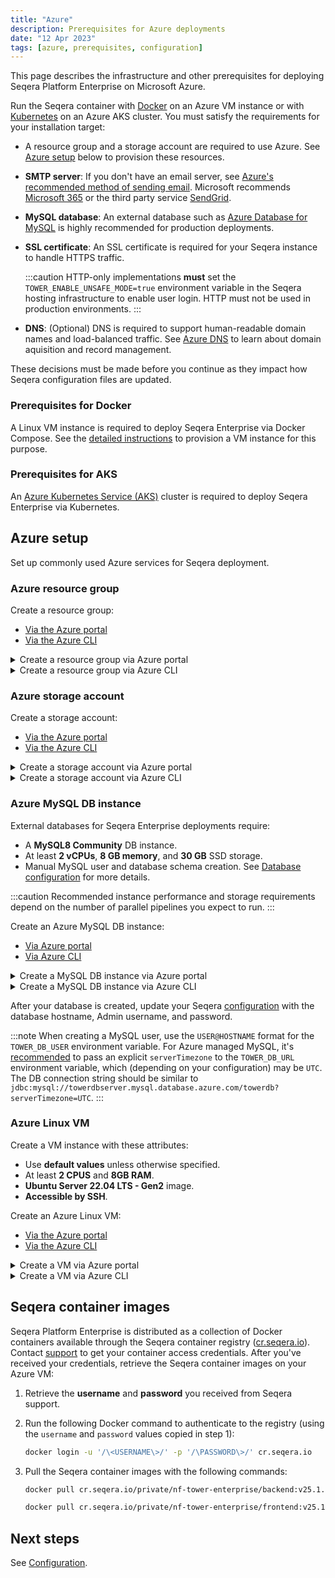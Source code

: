 ```yaml
---
title: "Azure"
description: Prerequisites for Azure deployments
date: "12 Apr 2023"
tags: [azure, prerequisites, configuration]
---
```


This page describes the infrastructure and other prerequisites for deploying Seqera Platform Enterprise on Microsoft Azure.

Run the Seqera container with [Docker](../docker-compose) on an Azure VM instance or with [Kubernetes](../kubernetes) on an Azure AKS cluster. You must satisfy the requirements for your installation target:

- A resource group and a storage account are required to use Azure. See [Azure setup](#azure-setup) below to provision these resources.
- **SMTP server**: If you don't have an email server, see [Azure's recommended method of sending email][azure-sendmail]. Microsoft recommends [Microsoft 365][msft-365] or the third party service [SendGrid][sendgrid].
- **MySQL database**: An external database such as [Azure Database for MySQL][azure-db-create-portal] is highly recommended for production deployments.
- **SSL certificate**: An SSL certificate is required for your Seqera instance to handle HTTPS traffic.

  :::caution
  HTTP-only implementations **must** set the `TOWER_ENABLE_UNSAFE_MODE=true` environment variable in the Seqera hosting infrastructure to enable user login. HTTP must not be used in production environments.
  :::

- **DNS**: (Optional) DNS is required to support human-readable domain names and load-balanced traffic. See [Azure DNS][azure-dns] to learn about domain aquisition and record management.

These decisions must be made before you continue as they impact how Seqera configuration files are updated.

### Prerequisites for Docker

A Linux VM instance is required to deploy Seqera Enterprise via Docker Compose. See the [detailed instructions](#azure-setup) to provision a VM instance for this purpose.

### Prerequisites for AKS

An [Azure Kubernetes Service (AKS)][aks-walkthrough] cluster is required to deploy Seqera Enterprise via Kubernetes.

## Azure setup

Set up commonly used Azure services for Seqera deployment.

### Azure resource group

Create a resource group:

- [Via the Azure portal][azure-rg-portal]
- [Via the Azure CLI][azure-rg-cli]

<details>
  <summary>Create a resource group via Azure portal</summary>

1. Sign in to the [Azure portal](https://portal.azure.com).
1. Select **Resource groups**.
1. Select **Add**.
1. Enter the following values:
   - **Subscription**: Select your Azure subscription.
   - **Resource group**: Enter a new resource group name (such as `towerrg`).
   - **Region**: Select the region where your assets will exist (such as `East US`).
1. Select **Review and Create**.
1. Select **Create**.

</details>
<details>
  <summary>Create a resource group via Azure CLI</summary>

Run the `az group create` command:

```bash
az group create --name $MY_RESOURCE_GROUP_NAME --location $REGION
```

</details>

### Azure storage account

Create a storage account:

- [Via the Azure portal][azure-storage-portal]
- [Via the Azure CLI][azure-storage-cli]

<details>
  <summary>Create a storage account via Azure portal</summary>

1. Sign in to the [Azure portal](https://portal.azure.com).
1. Select **Storage accounts**.
1. Select **Create**.
1. Enter the following values:
   - **Subscription**: Select your Azure subscription.
   - **Resource group**: Enter your resource group name.
   - **Storage account name**: Enter a new storage account name (such as `towerstorage`).
   - **Region**: Select the region where your Resource Group exists (such as `East US`).
   - **Performance**: Select `Standard`.
   - **Redundancy**: Select `Geo-redundant storage (GRS)`.
1. Select **Review + create**. The default values are used in the other tabs. See [Create a storage account][azure-storage-portal] for further details on each setting.
1. Select **Create**.

</details>
<details>
  <summary>Create a storage account via Azure CLI</summary>

Run the `az storage account create` command:

```bash
az storage account create -n towerstorage -g towerrg -l eastus --sku Standard_GRS
```

</details>

### Azure MySQL DB instance

External databases for Seqera Enterprise deployments require:

- A **MySQL8 Community** DB instance.
- At least **2 vCPUs**, **8 GB memory**, and **30 GB** SSD storage.
- Manual MySQL user and database schema creation. See [Database configuration](../configuration/overview#seqera-and-redis-databases) for more details.

:::caution
Recommended instance performance and storage requirements depend on the number of parallel pipelines you expect to run.
:::

Create an Azure MySQL DB instance:

- [Via Azure portal][azure-db-create-portal]
- [Via Azure CLI][azure-db-create-cli]

<details>
  <summary>Create a MySQL DB instance via Azure portal</summary>

1. In the Azure portal, search for and select **Azure Database for MySQL servers**.
1. Select **Create**.
1. On the **Select Azure Database for MySQL deployment option** pane, select **Flexible server** as the deployment option.
1. On the **Basics** tab, enter or select the following:
   - Your **Subscription** name
   - Your **Resource group** name
   - A **Server name** such as `towerdbserver`
   - Your **Region**
   - The **Workload type**, based on your required `max_connections`
   - **High availability** — high availability is recommended for production deployments
   - **Standby availability zone** — standby server zone location
   - **MySQL version** — 8.0
   - An **Admin username** to access the server
   - A **Password** to access the server
   - Your **Compute + storage** requirements, considering the minimum performance requirements outlined above
1. Configure networking options.
1. Select **Review + create**, then **Create**.
1. Disable invisible primary keys, which can interfere with upgrades to newer releases of Seqera Platform Enterprise. Azure Database for MySQL creates invisible primary keys automatically by default. For more information, see [Steps to disable a GIPK][azure-gipk].

</details>
<details>
  <summary>Create a MySQL DB instance via Azure CLI</summary>

1. Run `az mysql flexible-server create` to create your server:

   ```bash
   az mysql flexible-server create --location eastus --resource-group towerrg --name towerdbserver --admin-user username --admin-password password --sku-name Standard_B2ms --tier Burstable --public-access 0.0.0.0 --storage-size 30 --version 8.0 --high-availability ZoneRedundant --zone 1 --standby-zone 3 --storage-auto-grow Enabled --iops 500
   ```

   The `sku-name`, `tier`, `storage-size`, and `iops` values depend on your performance requirements.

1. Run `az mysql flexible-server db create` to create a database on your server:

   ```bash
   az mysql flexible-server db create --resource-group towerrg
                                   --server-name towerdbserver
                                   --database-name towerdb
   ```

1. Disable invisible primary keys, which can interfere with upgrades to newer releases of Seqera Platform Enterprise. Azure Database for MySQL creates invisible primary keys automatically by default. For more information, see [Steps to disable a GIPK][azure-gipk].

</details>

After your database is created, update your Seqera [configuration](../configuration/overview#seqera-and-redis-databases) with the database hostname, Admin username, and password.

:::note
When creating a MySQL user, use the `USER@HOSTNAME` format for the `TOWER_DB_USER` environment variable. For Azure managed MySQL, it's [recommended][azure-db-config] to pass an explicit `serverTimezone` to the `TOWER_DB_URL` environment variable, which (depending on your configuration) may be `UTC`. The DB connection string should be similar to `jdbc:mysql://towerdbserver.mysql.database.azure.com/towerdb?serverTimezone=UTC`.
:::

### Azure Linux VM

Create a VM instance with these attributes:

- Use **default values** unless otherwise specified.
- At least **2 CPUS** and **8GB RAM**.
- **Ubuntu Server 22.04 LTS - Gen2** image.
- **Accessible by SSH**.

Create an Azure Linux VM:

- [Via the Azure portal][azure-linux-vm-portal]
- [Via the Azure CLI][azure-linux-vm-cli]

<details>
  <summary>Create a VM via Azure portal</summary>

1. Under **Basics**, select your **Subscription** and **Resource group**.
1. Under **Instance details**:
   - Enter a **VM name**
   - Select the same **Region** as your resource group.
   - Select the **Ubuntu Server 24.04 LTS - Gen2** image.
   - Do not set the VM as an **Azure Spot instance**.
   - Select the **Size** — B2ps v2 or higher is recommended.
1. Under **Administrator account**:
   - Select **SSH public key**
   - Enter a **username**
   - Select **Generate new key pair**
   - Enter a **Key pair name**
1. Under **Inbound port rules**:
   - Select **Allow selected ports**
   - Select **SSH (22)**, **HTTP (8000)**, **HTTP (80)**, and **HTTPS (443)** (required for SSL termination in production environments) from the dropdown
1. Select **Review + create** at the bottom of the page.
1. Review your VM details, then select **Create**.
1. When the **Generate new key pair** window opens, select **Download private key and create resource**. Your key file will be download as `myKey.pem`. Note the path to which it was downloaded.
1. On the page for your new VM, copy the **Public IP address**.

To make the VM's IP address static:

1. Enter **Public IP addresses** in the search.
1. Under **Services**, select **Public IP addresses**.
1. On the **Public IP addresses** page, select the entry containing your VM name. A page opens with that IP's details.
1. Select **Configuration** from the left-hand navigation panel.
1. Confirm that your IP address assignment is **Static**.
1. Do not add a custom DNS name label to the VM.

To allow ingress on port 8000:

1. Enter **Virtual Machines** in the search bar.
1. Under **Services**, select **Virtual machines**.
1. On the **Virtual machines** page, select your VM name to navigate to the VM details.
1. Select **Networking** from the left-hand navigation panel.
1. **Add inbound port rule** for port 8000.

To allow ingress on port 443 (required for SSL/TLS termination in production environments):

1. Enter **Virtual Machines** in the search bar.
1. Under **Services**, select **Virtual machines**.
1. On the **Virtual machines** page, select your VM name to navigate to the VM details.
1. Select **Networking** from the left-hand navigation panel.
1. **Add inbound port rule** for port 443.

Connect to the VM via SSH:

1. On a macOS or Linux machine, open a terminal and set read-only permission on the `myKey.pem` file with `chmod 400 ~/Downloads/myKey.pem`.
1. Install Docker:

   1. [Install Docker using the apt repository][docker].
   1. Confirm that Docker Compose is installed:

      ```bash
      docker compose version
      Docker Compose version v2.24.1
      ```

</details>
<details>
  <summary>Create a VM via Azure CLI</summary>

Run `az vm create`:

```bash
az vm create \
  --resource-group towerrg \
  --name towervm \
  --image Canonical:0001-com-ubuntu-minimal-jammy:minimal-22_04-lts-gen2:latest \
  --admin-username username \
  --assign-identity \
  --generate-ssh-keys \
  --public-ip-sku Standard
```

</details>

## Seqera container images

Seqera Platform Enterprise is distributed as a collection of Docker containers available through the Seqera
container registry ([cr.seqera.io](https://cr.seqera.io)). Contact [support](https://support.seqera.io) to get your container access credentials. After you've received your credentials, retrieve the Seqera container images on your Azure VM:

1. Retrieve the **username** and **password** you received from Seqera support.
1. Run the following Docker command to authenticate to the registry (using the `username` and `password` values copied in step 1):

   ```bash
   docker login -u '/\<USERNAME\>/' -p '/\PASSWORD\>/' cr.seqera.io
   ```

1. Pull the Seqera container images with the following commands:

   ```bash
   docker pull cr.seqera.io/private/nf-tower-enterprise/backend:v25.1.1

   docker pull cr.seqera.io/private/nf-tower-enterprise/frontend:v25.1.1
   ```

## Next steps

See [Configuration](../configuration/overview).

[docker]: https://docs.docker.com/engine/install/ubuntu/#install-using-the-repository
[aks-walkthrough]: https://docs.microsoft.com/en-us/azure/aks/kubernetes-walkthrough-portal
[azure-db-create-cli]: https://learn.microsoft.com/en-us/azure/mysql/flexible-server/quickstart-create-server-cli
[azure-db-create-portal]: https://learn.microsoft.com/en-us/azure/mysql/flexible-server/quickstart-create-server-portal
[azure-db-config]: https://docs.microsoft.com/en-us/azure/mysql/connect-java#prepare-a-configuration-file-to-connect-to-azure-database-for-mysql
[azure-gipk]: https://learn.microsoft.com/en-us/azure/mysql/flexible-server/concepts-limitations#steps-to-disable-a-gipk
[azure-dns]: https://docs.microsoft.com/en-us/azure/dns/dns-overview
[azure-linux-vm-cli]: https://learn.microsoft.com/en-us/azure/virtual-machines/linux/quick-create-cli#create-the-virtual-machine
[azure-linux-vm-portal]: https://learn.microsoft.com/en-us/azure/virtual-machines/linux/quick-create-portal?tabs=ubuntu
[azure-rg-cli]: https://learn.microsoft.com/en-us/azure/virtual-machines/linux/quick-create-cli#create-a-resource-group
[azure-rg-portal]: https://docs.microsoft.com/en-us/azure/azure-resource-manager/management/manage-resource-groups-portal
[azure-sendmail]: https://docs.microsoft.com/en-us/azure/virtual-network/troubleshoot-outbound-smtp-connectivity#recommended-method-of-sending-email
[azure-storage-portal]: https://learn.microsoft.com/en-ca/azure/storage/common/storage-account-create?tabs=azure-portal#create-a-storage-account-1
[azure-storage-cli]: https://learn.microsoft.com/en-us/cli/azure/storage/account?view=azure-cli-latest#az-storage-account-create
[msft-365]: https://docs.microsoft.com/en-us/exchange/mail-flow-best-practices/how-to-set-up-a-multifunction-device-or-application-to-send-email-using-microsoft-365-or-office-365
[sendgrid]: https://docs.sendgrid.com/for-developers/partners/microsoft-azure-2021
